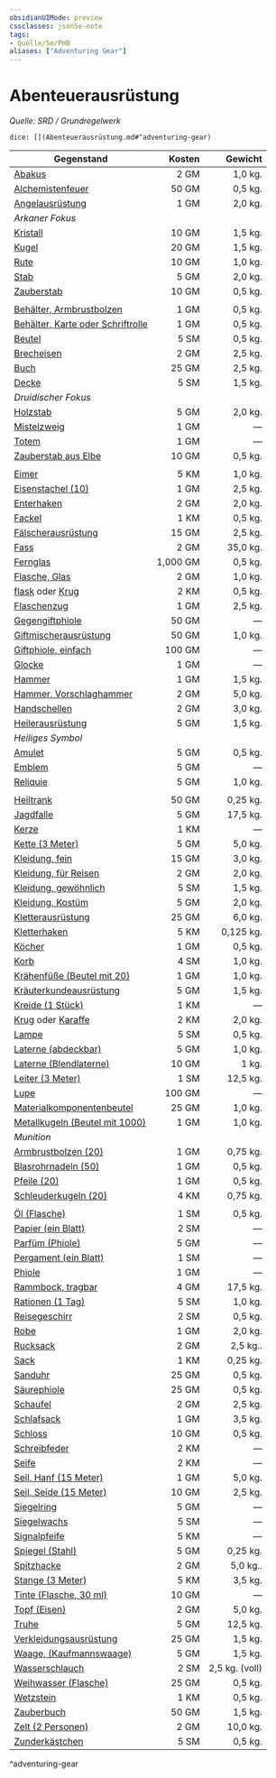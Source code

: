 ```yaml
---
obsidianUIMode: preview
cssclasses: json5e-note
tags:
- Quelle/5e/PHB
aliases: ["Adventuring Gear"]
---
```

# Abenteuerausrüstung
*Quelle: SRD / Grundregelwerk*

`dice: [](Abenteuerausrüstung.md#^adventuring-gear)`

| Gegenstand                                                                |   Kosten |        Gewicht |
| ------------------------------------------------------------------------- | --------:| --------------:|
| [Abakus](../Gegenstände/Abakus.md)                                                       |     2 GM |        1,0 kg. |
| [Alchemistenfeuer](../Gegenstände/Alchemistenfeuer.md)               |    50 GM |        0,5 kg. |
| [Angelausrüstung](../Gegenstände/Angelausrüstung.md)                                     |     1 GM |        2,0 kg. |
| *Arkaner Fokus*                                                           |          |                |
| [Kristall](../Gegenstände/Kristall.md)                                                   |    10 GM |        1,5 kg. |
| [Kugel](../Gegenstände/Kugel.md)                                                         |    20 GM |        1,5 kg. |
| [Rute](../Gegenstände/Rute.md)                                                           |    10 GM |        1,0 kg. |
| [Stab](../Gegenstände/Stab.md)                                                           |     5 GM |        2,0 kg. |
| [Zauberstab](../Gegenstände/Zauberstab.md)                                               |    10 GM |        0,5 kg. |
|                                                                           |          |                |
| [Behälter, Armbrustbolzen](../Gegenstände/Armbrustbolzenbehälter.md)                     |     1 GM |        0,5 kg. |
| [Behälter, Karte oder Schriftrolle](../Gegenstände/Karten-oder-Schriftrollenbehälter.md) |     1 GM |        0,5 kg. |
| [Beutel](../Gegenstände/Beutel.md)                                                       |     5 SM |        0,5 kg. |
| [Brecheisen](../Gegenstände/Brechstange.md)                                              |     2 GM |        2,5 kg. |
| [Buch](../Gegenstände/Buch.md)                                                           |    25 GM |        2,5 kg. |
| [Decke](../Gegenstände/Decke.md)                                                         |     5 SM |        1,5 kg. |
| *Druidischer Fokus*                                                       |          |                |
| [Holzstab](../Gegenstände/Holzstab.md)                                                   |     5 GM |        2,0 kg. |
| [Mistelzweig](../Gegenstände/Mistelzweig.md)                                             |     1 GM |              — |
| [Totem](../Gegenstände/Totem.md)                                                         |     1 GM |              — |
| [Zauberstab aus Elbe](../Gegenstände/Eibenzauberstab.md)                                 |    10 GM |        0,5 kg. |
|                                                                           |          |                |
| [Eimer](../Gegenstände/Eimer.md)                                                         |     5 KM |        1,0 kg. |
| [Eisenstachel (10)](../Gegenstände/Eisenstacheln-10.md)                                  |     1 GM |        2,5 kg. |
| [Enterhaken](../Gegenstände/Enterhaken.md)                                              |     2 GM |        2,0 kg. |
| [Fackel](../Gegenstände/Fackel.md)                                                        |     1 KM |        0,5 kg. |
| [Fälscherausrüstung](../Gegenstände/Fälscherausrüstung.md)                                    |    15 GM |        2,5 kg. |
| [Fass](../Gegenstände/Fass.md)                                                           |     2 GM |       35,0 kg. |
| [Fernglas](../Gegenstände/Fernglas.md)                                                   | 1,000 GM |        0,5 kg. |
| [Flasche, Glas](../Gegenstände/glass-bottle.md)                                          |     2 GM |        1,0 kg. |
| [flask](../Gegenstände/flask.md) oder [Krug](../Gegenstände/tankard.md)                               |     2 KM |        0,5 kg. |
| [Flaschenzug](../Gegenstände/Flaschenzug.md)                                             |     1 GM |        2,5 kg. |
| [Gegengiftphiole](../Gegenstände/Gegengiftphiole.md)                                     |    50 GM |              — |
| [Giftmischerausrüstung](../Gegenstände/Giftmischerwerkzeug.md)                                 |    50 GM |        1,0 kg. |
| [Giftphiole, einfach](../Gegenstände/Giftphiole-einfach.md)                              |   100 GM |              — |
| [Glocke](../Gegenstände/Glocke.md)                                                       |     1 GM |              — |
| [Hammer](../Gegenstände/Hammer.md)                                                       |     1 GM |        1,5 kg. |
| [Hammer, Vorschlaghammer](../Gegenstände/Vorschlaghammer.md)                             |     2 GM |        5,0 kg. |
| [Handschellen](../Gegenstände/Handschellen.md)                                               |     2 GM |        3,0 kg. |
| [Heilerausrüstung](../Gegenstände/Heilerausrüstung.md)                                   |     5 GM |        1,5 kg. |
| *Heiliges Symbol*                                                         |          |                |
| [Amulet](../Gegenstände/Amulett.md)                                                      |     5 GM |        0,5 kg. |
| [Emblem](../Gegenstände/Emblem.md)                                                       |     5 GM |              — |
| [Reliquie](../Gegenstände/Reliquie.md)                                                  |     5 GM |        1,0 kg. |
|                                                                           |          |                |
| [Heiltrank](../Gegenstände/Heiltrank.md)                                         |    50 GM |       0,25 kg. |
| [Jagdfalle](../Gegenstände/Jagdfalle.md)                                              |     5 GM |       17,5 kg. |
| [Kerze](../Gegenstände/Kerze.md)                                                         |     1 KM |              — |
| [Kette (3 Meter)](../Gegenstände/Kette-3-Meter.md)                                       |     5 GM |        5,0 kg. |
| [Kleidung, fein](../Gegenstände/Kleidung-fein.md)                                        |    15 GM |        3,0 kg. |
| [Kleidung, für Reisen](../Gegenstände/Kleidung-für-Reisen.md)                            |     2 GM |        2,0 kg. |
| [Kleidung, gewöhnlich](../Gegenstände/Kleidung-gewöhnlich.md)                            |     5 SM |        1,5 kg. |
| [Kleidung, Kostüm](../Gegenstände/Kleidung-Kostüm.md)                                    |     5 GM |        2,0 kg. |
| [Kletterausrüstung](../Gegenstände/Kletterausrüstung.md)                                      |    25 GM |        6,0 kg. |
| [Kletterhaken](../Gegenstände/Kletterhaken.md)                                           |     5 KM |      0,125 kg. |
| [Köcher](../Gegenstände/Köcher.md)                                                       |     1 GM |        0,5 kg. |
| [Korb](../Gegenstände/Korb.md)                                                           |     4 SM |        1,0 kg. |
| [Krähenfüße (Beutel mit 20)](../Gegenstände/Krähenfüße-Beutel-mit-20.md)                 |     1 GM |        1,0 kg. |
| [Kräuterkundeausrüstung](../Gegenstände/Kräuterkundeausrüstung.md)                                |     5 GM |        1,5 kg. |
| [Kreide (1 Stück)](../Gegenstände/Kreide-1-Stück.md)                                     |     1 KM |              — |
| [Krug](../Gegenstände/jug.md) oder [Karaffe](../Gegenstände/pitcher.md)                                 |     2 KM |        2,0 kg. |
| [Lampe](../Gegenstände/Lampe.md)                                                          |     5 SM |        0,5 kg. |
| [Laterne (abdeckbar)](../Gegenstände/Abgedeckte%20Laterne.md)                                  |     5 GM |        1,0 kg. |
| [Laterne (Blendlaterne)](../Gegenstände/Blendlaterne.md)                                 |    10 GM |          1 kg. |
| [Leiter (3 Meter)](../Gegenstände/Leiter-3-Meter.md)                                     |     1 SM |       12,5 kg. |
| [Lupe](../Gegenstände/magnifying-glass.md)                                               |   100 GM |              — |
| [Materialkomponentenbeutel](../Gegenstände/Materialkomponentenbeutel.md)                 |    25 GM |        1,0 kg. |
| [Metallkugeln (Beutel mit 1000)](../Gegenstände/Metallkugeln-Beutel-mit-1000.md)         |     1 GM |        1,0 kg. |
| *Munition*                                                                |          |                |
| [Armbrustbolzen (20)](../Gegenstände/Armbrustbolzen-20.md)                               |     1 GM |       0,75 kg. |
| [Blasrohrnadeln (50)](../Gegenstände/Blasrohrnadeln-50.md)                               |     1 GM |        0,5 kg. |
| [Pfeile (20)](../Gegenstände/Pfeile-20.md)                                               |     1 GM |        0,5 kg. |
| [Schleuderkugeln (20)](../Gegenstände/sling-bullets-20.md)                               |     4 KM |       0,75 kg. |
|                                                                           |          |                |
| [Öl (Flasche)](../Gegenstände/oil-flask.md)                                              |     1 SM |        0,5 kg. |
| [Papier (ein Blatt)](../Gegenstände/Papier-ein-Blatt.md)                                  |     2 SM |              — |
| [Parfüm (Phiole)](../Gegenstände/perfume-vial.md)                                        |     5 GM |              — |
| [Pergament (ein Blatt)](../Gegenstände/Pergament-ein-Blatt.md)                           |     1 SM |              — |
| [Phiole](../Gegenstände/Phiole.md)                                                         |     1 GM |              — |
| [Rammbock, tragbar](../Gegenstände/portable-ram.md)                                      |     4 GM |       17,5 kg. |
| [Rationen (1 Tag)](../Gegenstände/Tagesration.md)                                        |     5 SM |        1,0 kg. |
| [Reisegeschirr](../Gegenstände/mess-kit.md)                                              |     2 SM |        0,5 kg. |
| [Robe](../Gegenstände/Roben.md)                                                          |     1 GM |        2,0 kg. |
| [Rucksack](../Gegenstände/Rucksack.md)                                                   |     2 GM |       2,5 kg.. |
| [Sack](../Gegenstände/Sack.md)                                                           |     1 KM |       0,25 kg. |
| [Sanduhr](../Gegenstände/Sanduhr.md)                                                   |    25 GM |        0,5 kg. |
| [Säurephiole](../Gegenstände/Säurephiole.md)                                             |    25 GM |        0,5 kg. |
| [Schaufel](../Gegenstände/Schaufel.md)                                                     |     2 GM |        2,5 kg. |
| [Schlafsack](../Gegenstände/Schlafsack.md)                                               |     1 GM |        3,5 kg. |
| [Schloss](../Gegenstände/Schloss.md)                                                        |    10 GM |        0,5 kg. |
| [Schreibfeder](../Gegenstände/ink-pen.md)                                                |     2 KM |              — |
| [Seife](../Gegenstände/Seife.md)                                                          |     2 KM |              — |
| [Seil, Hanf (15 Meter)](../Gegenstände/hempen-rope-50-feet.md)                           |     1 GM |        5,0 kg. |
| [Seil, Seide (15 Meter)](../Gegenstände/silk-rope-50-feet.md)                            |    10 GM |        2,5 kg. |
| [Siegelring](../Gegenstände/signet-ring.md)                                              |     5 GM |              — |
| [Siegelwachs](../Gegenstände/sealing-wax.md)                                             |     5 SM |              — |
| [Signalpfeife](../Gegenstände/signal-whistle.md)                                         |     5 KM |              — |
| [Spiegel (Stahl)](../Gegenstände/steel-mirror.md)                                        |     5 GM |       0,25 kg. |
| [Spitzhacke](../Gegenstände/miners-pick.md)                                              |     2 GM |       5,0 kg.. |
| [Stange (3 Meter)](../Gegenstände/pole-10-foot.md)                                       |     5 KM |        3,5 kg. |
| [Tinte (Flasche, 30 ml)](../Gegenstände/ink-1-ounce-bottle.md)                           |    10 GM |              — |
| [Topf (Eisen)](../Gegenstände/iron-pot.md)                                               |     2 GM |        5,0 kg. |
| [Truhe](../Gegenstände/Truhe.md)                                                         |     5 GM |       12,5 kg. |
| [Verkleidungsausrüstung](../Gegenstände/Verkleidungsausrüstung.md)                       |    25 GM |        1,5 kg. |
| [Waage, (Kaufmannswaage)](../Gegenstände/merchants-scale.md)                             |     5 GM |        1,5 kg. |
| [Wasserschlauch](../Gegenstände/Wasserschlauch.md)                                       |     2 SM | 2,5 kg. (voll) |
| [Weihwasser (Flasche)](../Gegenstände/holy-water-flask.md)                               |    25 GM |        0,5 kg. |
| [Wetzstein](../Gegenstände/Schleifstein.md)                                                 |     1 KM |        0,5 kg. |
| [Zauberbuch](../Gegenstände/Zauberbuch.md)                                               |    50 GM |        1,5 kg. |
| [Zelt (2 Personen)](../Gegenstände/Zwei-Mann-Zelt.md)                                   |     2 GM |       10,0 kg. |
| [Zunderkästchen](../Gegenstände/Zunderkästchen.md)                                            |     5 SM |        0,5 kg. |
^adventuring-gear
